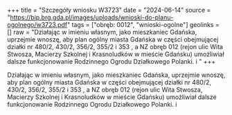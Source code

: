 +++
title = "Szczegóły wniosku W3723"
date = "2024-06-14"
source = "https://bip.brg.gda.pl/images/uploads/wnioski-do-planu-ogolnego/w3723.pdf"
tags = ["obręb: 0012", "wnioski-ogolne"]
geolinks = []
raw = "Działając w imieniu własnym, jako mieszkaniec Gdańska, uprzejmie wnoszę, aby plan ogólny miasta Gdańska w części obejmującej działki nr 480/2, 430/2, 356/2, 355/2 i 353 , a NZ obręb 012 (rejon ulic Wita Stwosza, Macierzy Szkolnej i Krasnoludków w mieście Gdańsku) umożliwiał dalsze funkcjonowanie Rodzinnego Ogrodu Działkowego Polanki. i "
+++

Działając w imieniu własnym, jako mieszkaniec Gdańska, uprzejmie wnoszę, aby
plan ogólny miasta Gdańska w części obejmującej działki nr 480/2, 430/2, 356/2, 355/2 i 353
, a NZ
obręb 012 (rejon ulic Wita Stwosza, Macierzy Szkolnej i Krasnoludków w mieście Gdańsku)
umożliwiał dalsze funkcjonowanie Rodzinnego Ogrodu Działkowego Polanki.
i 


